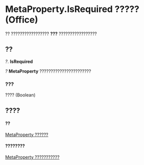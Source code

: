 
# MetaProperty.IsRequired ????? (Office)

?? ????????????????? **???** ?????????????????


## ??

 _?_. **IsRequired**

 _?_ **MetaProperty** ???????????????????????


### ???

???? (Boolean)


## ????


#### ??


[MetaProperty ??????](4379d183-9b80-92d8-1dd0-ac9be400e366.md)
#### ????????


[MetaProperty ???????????](http://msdn.microsoft.com/library/97df3875-dd87-03b8-44f6-a8804d5ee1bd%28Office.15%29.aspx)